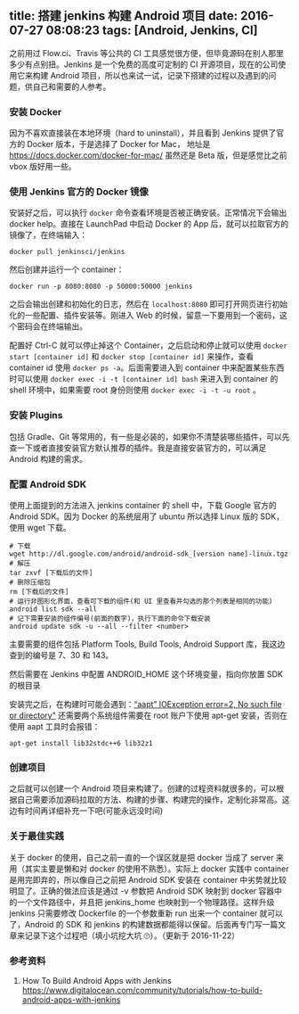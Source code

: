 title: 搭建 jenkins 构建 Android 项目
date: 2016-07-27 08:08:23
tags: [Android, Jenkins, CI]
---

之前用过 Flow.ci、Travis 等公共的 CI 工具感觉很方便，但毕竟源码在别人那里多少有点别扭。Jenkins 是一个免费的高度可定制的 CI 开源项目，现在的公司使用它来构建 Android 项目，所以也来试一试，记录下搭建的过程以及遇到的问题，供自己和需要的人参考。

<!--more-->

### 安装 Docker

因为不喜欢直接装在本地环境（hard to uninstall），并且看到 Jenkins 提供了官方的 Docker 版本，于是选择了 Docker for Mac， 地址是 https://docs.docker.com/docker-for-mac/ 虽然还是 Beta 版，但是感觉比之前 vbox 版好用一些。

### 使用 Jenkins 官方的 Docker 镜像

安装好之后，可以执行 `docker` 命令查看环境是否被正确安装。正常情况下会输出 docker help。直接在 LaunchPad 中启动 Docker 的 App 后，就可以拉取官方的镜像了，在终端输入：

    docker pull jenkinsci/jenkins

然后创建并运行一个 container：

    docker run -p 8080:8080 -p 50000:50000 jenkins

之后会输出创建和初始化的日志，然后在 `localhost:8080` 即可打开网页进行初始化的一些配置、插件安装等。刚进入 Web 的时候，留意一下要用到一个密码，这个密码会在终端输出。

配置好 Ctrl-C 就可以停止掉这个 Container，之后启动和停止就可以使用 `docker start [container id]` 和 `docker stop [container id]` 来操作，查看 container id 使用 `docker ps -a`。后面需要进入到 container 中来配置某些东西时可以使用 `docker exec -i -t [container id] bash` 来进入到 container 的 shell 环境中，如果需要 root 身份则使用 `docker exec -i -t -u root` 。

### 安装 Plugins

包括 Gradle、Git 等常用的，有一些是必装的，如果你不清楚装哪些插件，可以先查一下或者直接安装官方默认推荐的插件。我是直接安装官方的，可以满足 Android 构建的需求。

### 配置 Android SDK

使用上面提到的方法进入 jenkins container 的 shell 中，下载 Google 官方的 Android SDK。因为 Docker 的系统层用了 ubuntu 所以选择 Linux 版的 SDK，使用 wget 下载。

```
# 下载
wget http://dl.google.com/android/android-sdk_[version name]-linux.tgz
# 解压
tar zxvf [下载后的文件]
# 删除压缩包
rm [下载后的文件]
# 运行非图形化界面，查看可下载的组件(和 UI 里查看并勾选的那个列表是相同的功能)
android list sdk --all
# 记下需要安装的组件编号(前面的数字)，执行下面的命令下载安装
android update sdk -u --all --filter <number>
```

主要需要的组件包括 Platform Tools, Build Tools, Android Support 库，我这边查到的编号是 7、30 和 143。



然后需要在 Jenkins 中配置 ANDROID_HOME 这个环境变量，指向你放置 SDK 的根目录



安装完之后，在构建时可能会遇到：[“aapt” IOException error=2, No such file or directory"](http://stackoverflow.com/questions/22701405/aapt-ioexception-error-2-no-such-file-or-directory-why-cant-i-build-my-grad) 还需要两个系统组件需要在 root 账户下使用 apt-get 安装，否则在使用 aapt 工具时会报错：

    apt-get install lib32stdc++6 lib32z1

### 创建项目

之后就可以创建一个 Android 项目来构建了。创建的过程资料就很多的，可以根据自己需要添加源码拉取的方法、构建的步骤、构建完的操作，定制化非常高。这边有时间再详细补充一下吧(可能永远没时间)


### 关于最佳实践


关于 docker 的使用，自己之前一直的一个误区就是把 docker 当成了 server 来用（其实主要是懒和对 docker 的使用不熟悉）。实际上 docker 实践中 container 是用完即弃的，所以像自己之前把 Android SDK 安装在 container 中劣势就比较明显了。正确的做法应该是通过 -v 参数把 Android SDK 映射到 docker 容器中的一个文件路径中，并且把 jenkins_home 也映射到一个物理路径。这样升级 jenkins 只需要修改 Dockerfile 的一个参数重新 run 出来一个 container 就可以了，Android 的 SDK 和 jenkins 的构建数据都能得以保留。后面再专门写一篇文章来记录下这个过程吧（填小坑挖大坑 🙄）。（更新于 2016-11-22）

### 参考资料

1. How To Build Android Apps with Jenkins https://www.digitalocean.com/community/tutorials/how-to-build-android-apps-with-jenkins

